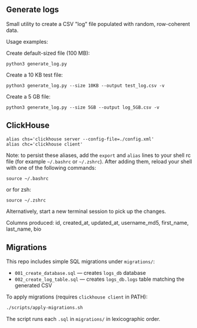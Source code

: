Generate logs
----------

Small utility to create a CSV "log" file populated with random, row-coherent data.

Usage examples:

Create default-sized file (100 MB):

    python3 generate_log.py

Create a 10 KB test file:

    python3 generate_log.py --size 10KB --output test_log.csv -v

Create a 5 GB file:

    python3 generate_log.py --size 5GB --output log_5GB.csv -v

ClickHouse
----------

    alias chs='clickhouse server --config-file=./config.xml'
    alias chc='clickhouse client'

Note: to persist these aliases, add the `export` and `alias` lines to your shell rc file (for example `~/.bashrc` or `~/.zshrc`). After adding them, reload your shell with one of the following commands:

    source ~/.bashrc

or for zsh:

    source ~/.zshrc

Alternatively, start a new terminal session to pick up the changes.

Columns produced: id, created_at, updated_at, username_md5, first_name, last_name, bio

Migrations
----------

This repo includes simple SQL migrations under `migrations/`:

- `001_create_database.sql` — creates `logs_db` database
- `002_create_log_table.sql` — creates `logs_db.logs` table matching the generated CSV

To apply migrations (requires `clickhouse client` in PATH):

```bash
./scripts/apply-migrations.sh
```

The script runs each `.sql` in `migrations/` in lexicographic order.